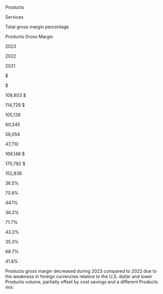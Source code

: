 Products

Services

Total gross margin percentage

Products Gross Margin

2023

2022

2021

$

$

108,803  $

114,728  $

105,126

60,345

56,054

47,710

169,148  $

170,782  $

152,836

 36.5%

 70.8%

 44.1%

 36.3%

 71.7%

 43.3%

 35.3%

 69.7%

 41.8%

Products gross margin decreased during 2023 compared to 2022 due to the weakness in foreign currencies relative to the U.S.
dollar and lower Products volume, partially offset by cost savings and a different Products mix.